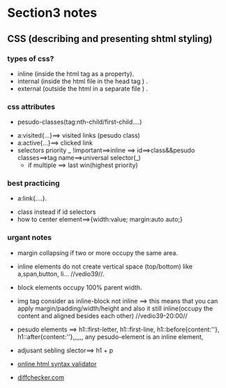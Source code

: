 # Section3 notes

## CSS (describing and presenting shtml styling)

### types of css?

- inline (inside the html tag as a property).
- internal (inside the html file in the head tag ) .
- external (outside the html in a separate file ) .

### css attributes

- pesudo-classes(tag:nth-child/first-child....)

* a:visited{...}==> visited links (pesudo class)
* a:active{...}==> clicked link
* selectors priority
  _ !important==>inline ==> id==>class&&pesudo classes==>tag name==>universal selector(_)
  - if multiple ==> last win(highest priority)

### best practicing

- a:link{....}.

* class instead if id selectors
* how to center element==>{width:value; margin:auto auto;}

### urgant notes

- margin collapsing if two or more occupy the same area.

* inline elements do not create vertical space (top/bottom) like a,span,button, li... //vedio39//.
* block elements occupy 100% parent width.
* img tag consider as inline-block not inline ==> this means that you can apply margin/padding/width/height and also it still inline(occupy the content and aligned besides each other) //vedio39-20:00//
* pesudo elements ==> h1::first-letter, h1::first-line, h1::before{content:''}, h1::after{content:''},,,,,, any pesudo-element is an inline element,
* adjusant sebling slector==> h1 + p

* [online html syntax validator](https://validator.w3.org/#validate_by_input)
* [diffchecker.com ](https://www.diffchecker.com/)

